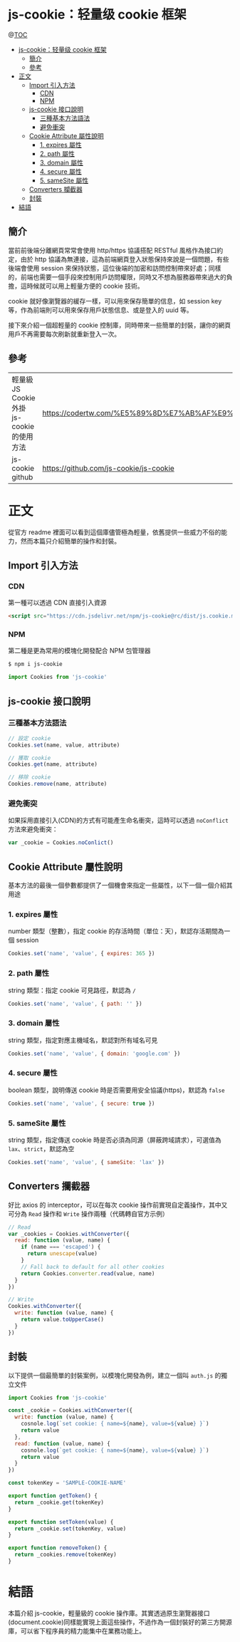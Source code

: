 # js-cookie：轻量级 cookie 框架

@[TOC](文章目錄)

<!-- TOC -->

- [js-cookie：轻量级 cookie 框架](#js-cookie轻量级-cookie-框架)
  - [簡介](#簡介)
  - [參考](#參考)
- [正文](#正文)
  - [Import 引入方法](#import-引入方法)
    - [CDN](#cdn)
    - [NPM](#npm)
  - [js-cookie 接口說明](#js-cookie-接口說明)
    - [三種基本方法語法](#三種基本方法語法)
    - [避免衝突](#避免衝突)
  - [Cookie Attribute 屬性說明](#cookie-attribute-屬性說明)
    - [1. expires 屬性](#1-expires-屬性)
    - [2. path 屬性](#2-path-屬性)
    - [3. domain 屬性](#3-domain-屬性)
    - [4. secure 屬性](#4-secure-屬性)
    - [5. sameSite 屬性](#5-samesite-屬性)
  - [Converters 攔截器](#converters-攔截器)
  - [封裝](#封裝)
- [結語](#結語)

<!-- /TOC -->

## 簡介

當前前後端分離網頁常常會使用 http/https 協議搭配 RESTful 風格作為接口約定，由於 http 協議為無連接，這為前端網頁登入狀態保持來說是一個問題，有些後端會使用 session 來保持狀態，這位後端的加密和訪問控制帶來好處；同樣的，前端也需要一個手段來控制用戶訪問權限，同時又不想為服務器帶來過大的負擔，這時候就可以用上輕量方便的 cookie 技術。

cookie 就好像瀏覽器的緩存一樣，可以用來保存簡單的信息，如 session key 等，作為前端則可以用來保存用戶狀態信息、或是登入的 uuid 等。

接下來介紹一個超輕量的 cookie 控制庫，同時帶來一些簡單的封裝，讓你的網頁用戶不再需要每次刷新就重新登入一次。

## 參考

<table>
  <tr>
    <td>輕量級JS Cookie外掛js-cookie的使用方法</td>
    <td><a href="https://codertw.com/%E5%89%8D%E7%AB%AF%E9%96%8B%E7%99%BC/204962/">https://codertw.com/%E5%89%8D%E7%AB%AF%E9%96%8B%E7%99%BC/204962/</a></td>
  </tr>
  <tr>
    <td>js-cookie github</td>
    <td><a href="https://github.com/js-cookie/js-cookie">https://github.com/js-cookie/js-cookie</a></td>
  </tr>
</table>

# 正文

從官方 readme 裡面可以看到這個庫儘管極為輕量，依舊提供一些威力不俗的能力，然而本篇只介紹簡單的操作和封裝。

## Import 引入方法

### CDN

第一種可以透過 CDN 直接引入資源

```html
<script src="https://cdn.jsdelivr.net/npm/js-cookie@rc/dist/js.cookie.min.js"></script>
```

### NPM

第二種是更為常用的模塊化開發配合 NPM 包管理器

```bash
$ npm i js-cookie
```

```js
import Cookies from 'js-cookie'
```

## js-cookie 接口說明

### 三種基本方法語法

```js
// 設定 cookie
Cookies.set(name, value, attribute)

// 獲取 cookie
Cookies.get(name, attribute)

// 移除 cookie
Cookies.remove(name, attribute)
```

### 避免衝突

如果採用直接引入(CDN)的方式有可能產生命名衝突，這時可以透過 `noConflict` 方法來避免衝突：

```js
var _cookie = Cookies.noConlict()
```

## Cookie Attribute 屬性說明

基本方法的最後一個參數都提供了一個機會來指定一些屬性，以下一個一個介紹其用途

### 1. expires 屬性

number 類型（整數），指定 cookie 的存活時間（單位：天），默認存活期間為一個 session

```js
Cookies.set('name', 'value', { expires: 365 })
```

### 2. path 屬性

string 類型：指定 cookie 可見路徑，默認為 `/`

```js
Cookies.set('name', 'value', { path: '' })
```

### 3. domain 屬性

string 類型，指定對應主機域名，默認對所有域名可見

```js
Cookies.set('name', 'value', { domain: 'google.com' })
```

### 4. secure 屬性

boolean 類型，說明傳送 cookie 時是否需要用安全協議(https)，默認為 `false`

```js
Cookies.set('name', 'value', { secure: true })
```

### 5. sameSite 屬性

string 類型，指定傳送 cookie 時是否必須為同源（屏蔽跨域請求），可選值為 `lax`、`strict`，默認為空

```js
Cookies.set('name', 'value', { sameSite: 'lax' })
```

## Converters 攔截器

好比 axios 的 interceptor，可以在每次 cookie 操作前實現自定義操作，其中又可分為 `Read` 操作和 `Write` 操作兩種（代碼轉自官方示例）

```js
// Read
var _cookies = Cookies.withConverter({
  read: function (value, name) {
    if (name === 'escaped') {
      return unescape(value)
    }
    // Fall back to default for all other cookies
    return Cookies.converter.read(value, name)
  }
})

// Write
Cookies.withConverter({
  write: function (value, name) {
    return value.toUpperCase()
  }
})
```

## 封裝

以下提供一個最簡單的封裝案例，以模塊化開發為例，建立一個叫 `auth.js` 的獨立文件

```js
import Cookies from 'js-cookie'

const _cookie = Cookies.withConverter({
  write: function (value, name) {
    cosnole.log(`set cookie: { name=${name}, value=${value} }`)
    return value
  },
  read: function (value, name) {
    cosnole.log(`get cookie: { name=${name}, value=${value} }`)
    return value
  }
})

const tokenKey = 'SAMPLE-COOKIE-NAME'

export function getToken() {
  return _cookie.get(tokenKey)
}

export function setToken(value) {
  return _cookie.set(tokenKey, value)
}

export function removeToken() {
  return _cookies.remove(tokenKey)
}
```

# 結語

本篇介紹 js-cookie，輕量級的 cookie 操作庫。其實透過原生瀏覽器接口(document.cookie)同樣能實現上面這些操作，不過作為一個封裝好的第三方開源庫，可以省下程序員的精力能集中在業務功能上。
